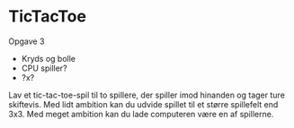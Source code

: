 # TicTacToe

Opgave 3
* Kryds og bolle
* CPU spiller?
* ?x?

Lav et tic-tac-toe-spil til to spillere, der spiller imod hinanden og tager ture skiftevis.
Med lidt ambition kan du udvide spillet til et større spillefelt end 3x3.
Med meget ambition kan du lade computeren være en af spillerne.